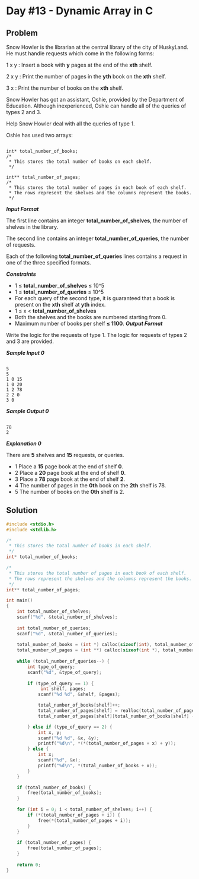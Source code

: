 # Day #13 - Dynamic Array in C
## Problem

Snow Howler is the librarian at the central library of the city of HuskyLand. He must handle requests which come in the following forms:

1 x y : Insert a book with **y** pages at the end of the **xth** shelf.

2 x y : Print the number of pages in the **yth** book on the **xth** shelf.

3 x : Print the number of books on the **xth** shelf.

Snow Howler has got an assistant, Oshie, provided by the Department of Education. Although inexperienced, Oshie can handle all of the queries of types 2 and 3.

Help Snow Howler deal with all the queries of type 1.

Oshie has used two arrays:
```

int* total_number_of_books;
/*
 * This stores the total number of books on each shelf.
 */

int** total_number_of_pages;
/*
 * This stores the total number of pages in each book of each shelf.
 * The rows represent the shelves and the columns represent the books.
 */

```
***Input Format***

The first line contains an integer **total_number_of_shelves**, the number of shelves in the library.

The second line contains an integer **total_number_of_queries**, the number of requests.

Each of the following **total_number_of_queries** lines contains a request in one of the three specified formats.

***Constraints***
+ 1 ≤  **total_number_of_shelves** ≤ 10^5
+ 1 ≤  **total_number_of_queries** ≤ 10^5
+ For each query of the second type, it is guaranteed that a book is present on the **xth** shelf at **yth** index.
+ 1 ≤ x < **total_number_of_shelves**
+ Both the shelves and the books are numbered starting from 0.
+ Maximum number of books per shelf **≤ 1100**.
***Output Format***

Write the logic for the requests of type 1. The logic for requests of types 2 and 3 are provided.

***Sample Input 0***
```

5
5
1 0 15
1 0 20
1 2 78
2 2 0
3 0

```
***Sample Output 0***
```

78
2

```
***Explanation 0***

There are **5** shelves and **15** requests, or queries.
- 1 Place a **15** page book at the end of shelf **0**.
- 2 Place a **20** page book at the end of shelf **0**.
- 3 Place a **78** page book at the end of shelf **2**.
- 4 The number of pages in the **0th** book on the **2th** shelf is 78.
- 5 The number of books on the **0th** shelf is 2.

## Solution
```c
#include <stdio.h>
#include <stdlib.h>

/*
 * This stores the total number of books in each shelf.
 */
int* total_number_of_books;

/*
 * This stores the total number of pages in each book of each shelf.
 * The rows represent the shelves and the columns represent the books.
 */
int** total_number_of_pages;

int main()
{
    int total_number_of_shelves;
    scanf("%d", &total_number_of_shelves);
    
    int total_number_of_queries;
    scanf("%d", &total_number_of_queries);
    
    total_number_of_books = (int *) calloc(sizeof(int), total_number_of_shelves);
    total_number_of_pages = (int **) calloc(sizeof(int *), total_number_of_shelves);
    
    while (total_number_of_queries--) {
        int type_of_query;
        scanf("%d", &type_of_query);
        
        if (type_of_query == 1) {
             int shelf, pages;
            scanf("%d %d", &shelf, &pages);

            total_number_of_books[shelf]++;
            total_number_of_pages[shelf] = realloc(total_number_of_pages[shelf], sizeof(int *) * total_number_of_books[shelf]);
            total_number_of_pages[shelf][total_number_of_books[shelf] - 1] = pages;

        } else if (type_of_query == 2) {
            int x, y;
            scanf("%d %d", &x, &y);
            printf("%d\n", *(*(total_number_of_pages + x) + y));
        } else {
            int x;
            scanf("%d", &x);
            printf("%d\n", *(total_number_of_books + x));
        }
    }

    if (total_number_of_books) {
        free(total_number_of_books);
    }
    
    for (int i = 0; i < total_number_of_shelves; i++) {
        if (*(total_number_of_pages + i)) {
            free(*(total_number_of_pages + i));
        }
    }
    
    if (total_number_of_pages) {
        free(total_number_of_pages);
    }
    
    return 0;
}
```
